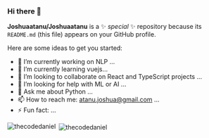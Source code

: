 ### Hi there 👋


**Joshuaatanu/Joshuaatanu** is a ✨ _special_ ✨ repository because its `README.md` (this file) appears on your GitHub profile.

Here are some ideas to get you started:

- 🔭 I’m currently working on NLP ...
- 🌱 I’m currently learning vuejs...
- 👯 I’m looking to collaborate on React and TypeScript projects ...
- 🤔 I’m looking for help with ML or AI ...
- 💬 Ask me about Python ...
- 📫 How to reach me: atanu.joshua@gmail.com ...
- ⚡ Fun fact: ...

<p><img align="left" src="https://github-readme-stats.vercel.app/api/top-langs?username=Joshuaatanu&show_icons=true&locale=en&layout=compact" alt="thecodedaniel" /></p>

<p>&nbsp;<img align="center" src="https://github-readme-stats.vercel.app/api?username=Joshuaatanu&show_icons=true&locale=en" alt="thecodedaniel" /></p>
